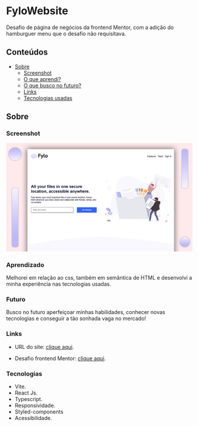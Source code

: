 # FyloWebsite

Desafio de página de negócios da frontend Mentor, com a adição do hamburguer menu que o desafio não requisitava.

## Conteúdos

- [Sobre](#Sobre)
  - [Screenshot](#screenshot)
  - [O que aprendi?](#Aprendizado)
  - [O que busco no futuro?](#Futuro)
  - [Links](#links)
  - [Tecnologias usadas](#Tecnologias)

## Sobre

### Screenshot

![](/src/assets/images/screenshot.jpg)

### Aprendizado

 Melhorei em relação ao css, também em semântica de HTML e desenvolvi a minha experiência nas tecnologias usadas.

### Futuro

 Busco no futuro aperfeiçoar minhas habilidades, conhecer novas tecnologias e conseguir a tão sonhada vaga no mercado!

### Links

- URL do site: [clique aqui](https://fylo-website-ashen.vercel.app).

- Desafio frontend Mentor: [clique aqui](https://www.frontendmentor.io/solutions/fylo-landing-page-react-typescript-styledcomponents-LU4Ev7F95G).

### Tecnologias

- Vite.
- React Js.
- Typescript.
- Responsividade.
- Styled-components
- Acessibilidade.
